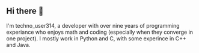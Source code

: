 ## Hi there 👋

I'm techno_user314, a developer with over nine years of programming experiance who enjoys math and coding (especially when they converge in one project). I mostly work in Python and C, with some experince in C++ and Java.
